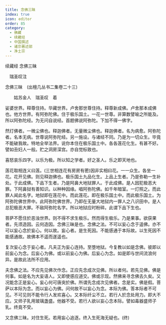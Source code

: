 ```yaml
---
title: 念佛三昧
index: true
icon: editor
order: 85
category:
  - 佛藏
  - 续藏经
  - 中国撰述
  - 诸宗著述部
  - 净土宗
---
```


续藏经   念佛三昧  

　瑞圣叹注  

念佛三昧　(出檀几丛书二集卷二十三)  

　　姑苏金人　瑞圣叹　着  

娑婆世界。释尊住持。华藏世界。卢舍那世尊住持。释尊新成佛。卢舍那本成佛也。他方世界。有阿弥陀佛。住于极乐国土。一花一世尊。非算数譬喻之所能及。所以阿弥陀经。为无问自说经。首题佛说阿弥陀。下加不得一佛字。  

然灯佛者。一微尘佛也。释迦佛者。无量微尘佛也。释迦佛者。名为病愈。阿弥陀者。名本无病。世尊说阿弥陀经。另一施设。与诸经不同。乃是为一切众生。毕竟不能破我故。特地全举法界。说你本住在极乐国土中。各各莲花化生。有甚不好。譬如丑妇人一般。贮之洞房深宫。亦自觉标致也。  

喜怒哀乐四字。以乐为极。所以知之学者。好之圣人。乐之即天地也。  

莲花取相连义曰莲。(三世相连花有房房有蔤)因非实相曰花。一一众生。各坐一花。花开见佛。则见释迦佛也。极乐国土九品化生。上品上生者。乃是弥勒一生补处。于此成佛。下品下生者。乃是阿鼻大地狱罪人。于此成佛。是人因犯极恶大罪。下阿鼻狱有善知识。以种种因缘。唱阿弥陀佛。如千年暗室。一灯照之。而此罪人闻此名字。地狱即在莲花中。而此莲花。即在极乐国土中。而此极乐国土。为阿弥陀佛世界中。此阿弥陀佛世界。乃即在无量大地狱内一罪人之八识田中。是人总犯极恶大罪。不敌阿弥陀名字。所以地狱应时粉碎。此谓下品下生也。  

菩萨不愿住於恶浊世界。则不得不求生极乐。然而得生极乐。乃是果事。欲获果者。先须造因。云何造因。念佛三昧是也。念佛之法。不可以妄心念于遥佛。亦不可以妄心念於妄心。何以故。妄心者。是生死因。不能感通于本际故。以生死因不能感通故。故佛本不遥而遂遥也。  

复次妄心念于妄心者。凡夫正为妄心连持。至堕地狱。今复教以如是念佛。彼即以前妄心为念。后妄心为佛。或以前妄心为佛。后妄心为念。如是即与世间流浪何异。是故此法所不应用。  

夫念佛之法。不应先见佛次作念。正应先念成次见佛。所以者何。若先见佛。佛是何事。如是名为大妄语人。又即使感应道交。佛或示现。然佛来寻念佛去久矣。又况能念正是妄心。妄心何可唐突於佛。所谓先念成次见佛者。念是实。佛是假。菩萨以本际为念。而以妄心为佛。问何故不以妄心为念。本际为佛。答本际者不可见。不可见则不能令行人发欢喜心。又本际纤尘不立。若行人於念处用力。即大不应。又师子乳用玻璃盏盛。他器不受。若行人欲以妄心念本际。譬如毒器盛师子乳。终竟不受。  

又念佛三昧。对住生死。若用妄心追逐。终入生死海无疑也。(终)  
